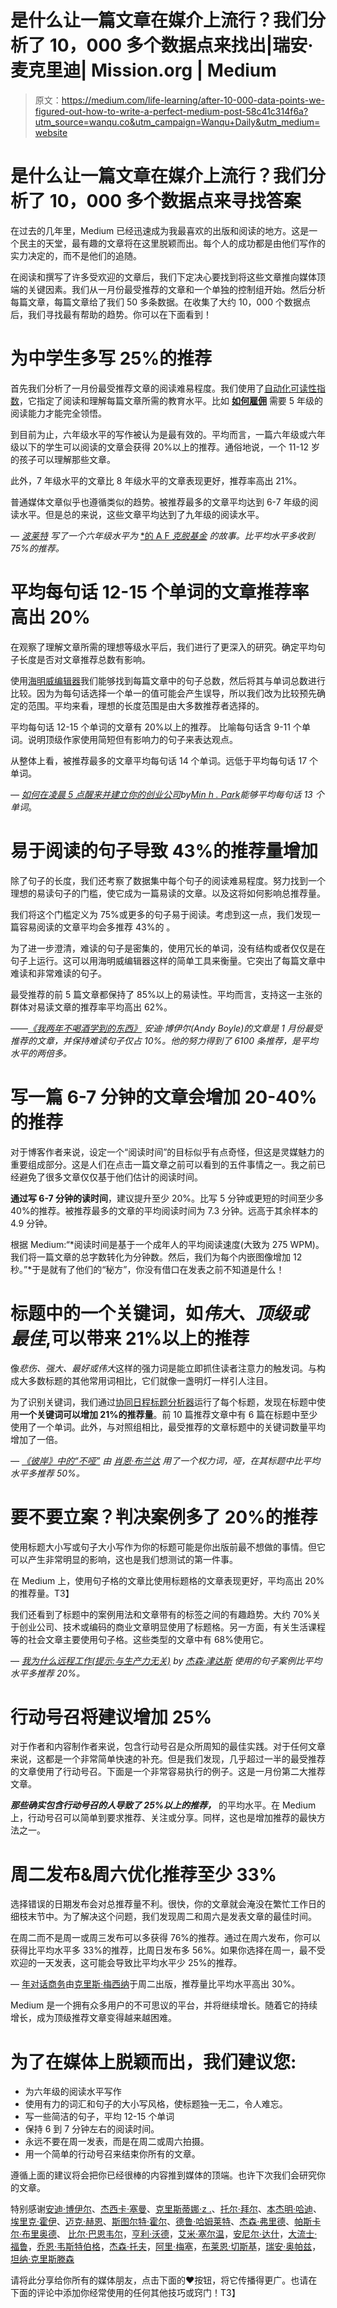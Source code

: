 # 是什么让一篇文章在媒介上流行？我们分析了 10，000 多个数据点来找出|瑞安·麦克里迪| Mission.org | Medium

> 原文：<https://medium.com/life-learning/after-10-000-data-points-we-figured-out-how-to-write-a-perfect-medium-post-58c41c314f6a?utm_source=wanqu.co&utm_campaign=Wanqu+Daily&utm_medium=website>

# 是什么让一篇文章在媒介上流行？我们分析了 10，000 多个数据点来寻找答案



在过去的几年里，Medium 已经迅速成为我最喜欢的出版和阅读的地方。这是一个民主的天堂，最有趣的文章将在这里脱颖而出。每个人的成功都是由他们写作的实力决定的，而不是他们的追随。

在阅读和撰写了许多受欢迎的文章后，我们下定决心要找到将这些文章推向媒体顶端的关键因素。我们从一月份最受推荐的文章和一个单独的控制组开始。然后分析每篇文章，每篇文章给了我们 50 多条数据。在收集了大约 10，000 个数据点后，我们寻找最有帮助的趋势。你可以在下面看到！

# **为中学生多写 25%的推荐**



首先我们分析了一月份最受推荐文章的阅读难易程度。我们使用了[自动化可读性指数](https://en.wikipedia.org/wiki/Automated_readability_index)，它指定了阅读和理解每篇文章所需的教育水平。比如 [**如何雇佣**](/swlh/how-to-hire-34f4ded5f176) 需要 5 年级的阅读能力才能完全领悟。

到目前为止，六年级水平的写作被认为是最有效的。平均而言，一篇六年级或六年级以下的学生可以阅读的文章会获得 20%以上的推荐。通俗地说，一个 11-12 岁的孩子可以理解那些文章。

此外，7 年级水平的文章比 8 年级水平的文章表现更好，推荐率高出 21%。

普通媒体文章似乎也遵循类似的趋势。被推荐最多的文章平均达到 6-7 年级的阅读水平。但是总的来说，这些文章平均达到了九年级的阅读水平。

*—* [*波莱特*](https://medium.com/u/1ce66a38639a?source=post_page-----58c41c314f6a--------------------------------) *写了一个六年级水平为* [*的 A F *克脱基金*](https://thebillfold.com/a-story-of-a-fuck-off-fund-648401263659#.htpzgp9jk) *的故事。比平均水平多收到 75%的推荐。*



# **平均每句话 12-15 个单词的文章推荐率高出 20%**



在观察了理解文章所需的理想等级水平后，我们进行了更深入的研究。确定平均句子长度是否对文章推荐总数有影响。

使用[海明威编辑器](http://www.hemingwayapp.com/)我们能够找到每篇文章中的句子总数，然后将其与单词总数进行比较。因为为每句话选择一个单一的值可能会产生误导，所以我们改为比较预先确定的范围。平均来看，理想的长度范围是由大多数推荐者选择的。

平均每句话 12-15 个单词的文章有 20%以上的推荐。 比喻每句话含 9-11 个单词。说明顶级作家使用简短但有影响力的句子来表达观点。

从整体上看，被推荐最多的文章平均每句话 14 个单词。远低于平均每句话 17 个单词。

*—* [*如何在凌晨 5 点醒来并建立你的创业公司*](/life-learning/how-to-wake-up-at-5am-and-build-your-startup-7e1cff3a7f3f)*by*[*Min h . Park*](https://medium.com/u/7da2c5624241?source=post_page-----58c41c314f6a--------------------------------)*能够平均每句话 13 个单词*。



# **易于阅读的句子导致 43%的推荐量增加**



除了句子的长度，我们还考察了数据集中每个句子的阅读难易程度。努力找到一个理想的易读句子的门槛，使它成为一篇易读的文章。以及这将如何影响总推荐量。

我们将这个门槛定义为 75%或更多的句子易于阅读。考虑到这一点，我们发现一篇容易阅读的文章平均会多推荐 43%的 。

为了进一步澄清，难读的句子是密集的，使用冗长的单词，没有结构或者仅仅是在句子上运行。这可以用海明威编辑器这样的简单工具来衡量。它突出了每篇文章中难读和非常难读的句子。

最受推荐的前 5 篇文章都保持了 85%以上的易读性。平均而言，支持这一主张的群体对易读文章的推荐率平均高出 62%。

——[*《我两年不喝酒学到的东西》*](/@andymboyle/what-i-learned-not-drinking-for-two-years-c94167ecd329#.u2lp01dqf) *安迪·博伊尔(Andy Boyle)的文章是 1 月份最受推荐的文章，并保持难读句子仅占 10%。他的努力得到了 6100 条推荐，是平均水平的两倍多。*



# 写一篇 6-7 分钟的文章会增加 20-40%的推荐



对于博客作者来说，设定一个“阅读时间”的目标似乎有点奇怪，但这是灵媒魅力的重要组成部分。这是人们在点击一篇文章之前可以看到的五件事情之一。我之前已经避免了很多文章仅仅基于他们估计的阅读时间。



**通过写 6-7 分钟的读时间**，建议提升至少 20%。比写 5 分钟或更短的时间至少多 40%的推荐。被推荐最多的文章的平均阅读时间为 7.3 分钟。远高于其余样本的 4.9 分钟。

根据 Medium:“*阅读时间是基于一个成年人的平均阅读速度(大致为 275 WPM)。我们将一篇文章的总字数转化为分钟数。然后，我们为每个内嵌图像增加 12 秒。”*于是就有了他们的“秘方”，你没有借口在发表之前不知道是什么！



# 标题中的一个关键词，如*伟大、顶级或最佳*,可以带来 21%以上的推荐



像*悲伤、强大、最好或伟大*这样的强力词是能立即抓住读者注意力的触发词。与构成大多数标题的其他常用词相比，它们就像一盏明灯一样引人注目。

为了识别关键词，我们通过[协同日程标题分析器](http://coschedule.com/headline-analyzer)运行了每个标题，发现在标题中使用**一个关键词可以增加 21%的推荐量**。前 10 篇推荐文章中有 6 篇在标题中至少使用了一个单词。此外，与对照组相比，最受推荐的文章标题中的关键词数量平均增加了一倍。

*—* [*《彼岸》中的“不哑”*](/@SeanBlanda/the-other-side-is-not-dumb-2670c1294063#.yf1xqhbf9) *由* [*肖恩·布兰达*](https://medium.com/u/f3b6a43c2c41?source=post_page-----58c41c314f6a--------------------------------) *用了一个权力词，哑，在其标题中比平均水平多推荐 50%。*



# **要不要立案？判决案例多了 20%的推荐**



使用标题大小写或句子大小写作为你的标题可能是你出版前最不想做的事情。但它可以产生非常明显的影响，这也是我们想测试的第一件事。

在 Medium 上，使用句子格的文章比使用标题格的文章表现更好，平均高出 20%的推荐量。T3】

我们还看到了标题中的案例用法和文章带有的标签之间的有趣趋势。大约 70%关于创业公司、技术或编码的商业文章明显使用了标题格。另一方面，有关生活课程等的社会文章主要使用句子格。这些类型的文章中有 68%使用它。

— [*我为什么远程工作(提示:与生产力无关)*](https://m.signalvnoise.com/why-i-work-remotely-hint-it-has-nothing-to-do-with-productivity-34ace30f74fc#.yrsz2f3i6) *by* [*杰森·津达斯*](https://medium.com/u/46f20fce5f22?source=post_page-----58c41c314f6a--------------------------------) *使用的句子案例比平均水平多推荐 20%。*



# **行动号召将建议增加 25%**



对于作者和内容制作者来说，包含行动号召是众所周知的最佳实践。对于任何文章来说，这都是一个非常简单快速的补充。但是我们发现，几乎超过一半的最受推荐的文章使用了行动号召。下面是一个非常容易执行的例子。这是一月份第二大推荐文章。



***那些确实包含行动号召的人导致了 25%以上的推荐，*** 的平均水平。在 Medium 上，行动号召可以简单到要求推荐、关注或分享。同样，这也是增加推荐的最快方法之一。



# **周二发布&周六优化推荐至少 33%**



选择错误的日期发布会对总推荐量不利。很快，你的文章就会淹没在繁忙工作日的细枝末节中。为了解决这个问题，我们发现周二和周六是发表文章的最佳时间。

在周二而不是周一或周三发布可以多获得 76%的推荐。通过在周六发布，你可以获得比平均水平多 33%的推荐，比周日发布多 56%。如果你选择在周一，最不受欢迎的一天发表，这可能会导致比平均水平少 25%的推荐。

— [年对话商务](/chris-messina/2016-will-be-the-year-of-conversational-commerce-1586e85e3991#.ove2338o6)由[克里斯·梅西纳](https://medium.com/u/2229dec1a44f?source=post_page-----58c41c314f6a--------------------------------)于周二出版，推荐量比平均水平高出 30%。



Medium 是一个拥有众多用户的不可思议的平台，并将继续增长。随着它的持续增长，成为顶级推荐文章变得越来越困难。

# 为了在媒体上脱颖而出，我们建议您:

*   为六年级的阅读水平写作
*   使用有力的词汇和句子的大小写风格，使标题独一无二，令人难忘。
*   写一些简洁的句子，平均 12-15 个单词
*   保持 6 到 7 分钟左右的阅读时间。
*   永远不要在周一发表，而是在周二或周六拍摄。
*   用一个简单的行动号召来结束你所有的文章。

遵循上面的建议将会把你已经很棒的内容推到媒体的顶端。也许下次我们会研究你的文章。



特别感谢[安迪·博伊尔](https://medium.com/u/f082216f5eed?source=post_page-----58c41c314f6a--------------------------------)、[杰西卡·塞曼](https://medium.com/u/e550c175978b?source=post_page-----58c41c314f6a--------------------------------)、[克里斯蒂娜·z .](https://medium.com/u/7823a5a28248?source=post_page-----58c41c314f6a--------------------------------)、[托尔·拜尔](https://medium.com/u/4f1ea3b8f8d6?source=post_page-----58c41c314f6a--------------------------------)、[本杰明·哈迪](https://medium.com/u/5153880ce2ee?source=post_page-----58c41c314f6a--------------------------------)、[埃里克·霍伊](https://medium.com/u/53c8178fa4e6?source=post_page-----58c41c314f6a--------------------------------)、[迈克·赫恩](https://medium.com/u/3748c5d6e52c?source=post_page-----58c41c314f6a--------------------------------)、[斯图尔特·霍尔](https://medium.com/u/1bcc47cae196?source=post_page-----58c41c314f6a--------------------------------)、[德鲁·哈姆莱特](https://medium.com/u/b429ab3d4789?source=post_page-----58c41c314f6a--------------------------------)、[杰森·弗里德](https://medium.com/u/c030228809f2?source=post_page-----58c41c314f6a--------------------------------)、[帕斯卡尔·布里奥德](https://medium.com/u/e8dc83be91c4?source=post_page-----58c41c314f6a--------------------------------)、 [](https://medium.com/u/38e8afaf6c6a?source=post_page-----58c41c314f6a--------------------------------) [比尔·巴恩韦尔](https://medium.com/u/edcd329b6c92?source=post_page-----58c41c314f6a--------------------------------)，[亨利·沃德](https://medium.com/u/f2e9ae0115e9?source=post_page-----58c41c314f6a--------------------------------)，[艾米·塞尔温](https://medium.com/u/eec0cd7fb791?source=post_page-----58c41c314f6a--------------------------------)，[安尼尔·达什](https://medium.com/u/a75df5e8a16c?source=post_page-----58c41c314f6a--------------------------------)，[大流士·福鲁](https://medium.com/u/54163a1723f6?source=post_page-----58c41c314f6a--------------------------------)，[乔恩·韦斯特伯格](https://medium.com/u/5ce28105ffbc?source=post_page-----58c41c314f6a--------------------------------)，[杰森·托夫](https://medium.com/u/19edb849666c?source=post_page-----58c41c314f6a--------------------------------)，[阿里·梅塞](https://medium.com/u/d43c46db5b92?source=post_page-----58c41c314f6a--------------------------------)，[布莱恩·切斯基](https://medium.com/u/bb249e5e0d1b?source=post_page-----58c41c314f6a--------------------------------)，[瑞安·奥帕兹](https://medium.com/u/3eb9b6b76928?source=post_page-----58c41c314f6a--------------------------------)，[坦纳·克里斯滕森](https://medium.com/u/e184f9feff12?source=post_page-----58c41c314f6a--------------------------------)



请将此分享给你所有的媒体朋友，点击下面的♥按钮，将它传播得更广。也请在下面的评论中添加你经常使用的任何其他技巧或窍门！T3】









































